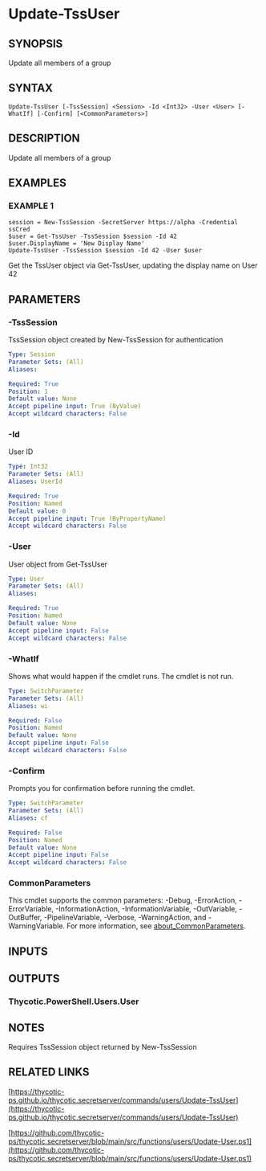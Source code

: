 # Update-TssUser

## SYNOPSIS
Update all members of a group

## SYNTAX

```
Update-TssUser [-TssSession] <Session> -Id <Int32> -User <User> [-WhatIf] [-Confirm] [<CommonParameters>]
```

## DESCRIPTION
Update all members of a group

## EXAMPLES

### EXAMPLE 1
```
session = New-TssSession -SecretServer https://alpha -Credential ssCred
$user = Get-TssUser -TssSession $session -Id 42
$user.DisplayName = 'New Display Name'
Update-TssUser -TssSession $session -Id 42 -User $user
```

Get the TssUser object via Get-TssUser, updating the display name on User 42

## PARAMETERS

### -TssSession
TssSession object created by New-TssSession for authentication

```yaml
Type: Session
Parameter Sets: (All)
Aliases:

Required: True
Position: 1
Default value: None
Accept pipeline input: True (ByValue)
Accept wildcard characters: False
```

### -Id
User ID

```yaml
Type: Int32
Parameter Sets: (All)
Aliases: UserId

Required: True
Position: Named
Default value: 0
Accept pipeline input: True (ByPropertyName)
Accept wildcard characters: False
```

### -User
User object from Get-TssUser

```yaml
Type: User
Parameter Sets: (All)
Aliases:

Required: True
Position: Named
Default value: None
Accept pipeline input: False
Accept wildcard characters: False
```

### -WhatIf
Shows what would happen if the cmdlet runs.
The cmdlet is not run.

```yaml
Type: SwitchParameter
Parameter Sets: (All)
Aliases: wi

Required: False
Position: Named
Default value: None
Accept pipeline input: False
Accept wildcard characters: False
```

### -Confirm
Prompts you for confirmation before running the cmdlet.

```yaml
Type: SwitchParameter
Parameter Sets: (All)
Aliases: cf

Required: False
Position: Named
Default value: None
Accept pipeline input: False
Accept wildcard characters: False
```

### CommonParameters
This cmdlet supports the common parameters: -Debug, -ErrorAction, -ErrorVariable, -InformationAction, -InformationVariable, -OutVariable, -OutBuffer, -PipelineVariable, -Verbose, -WarningAction, and -WarningVariable. For more information, see [about_CommonParameters](http://go.microsoft.com/fwlink/?LinkID=113216).

## INPUTS

## OUTPUTS

### Thycotic.PowerShell.Users.User
## NOTES
Requires TssSession object returned by New-TssSession

## RELATED LINKS

[https://thycotic-ps.github.io/thycotic.secretserver/commands/users/Update-TssUser](https://thycotic-ps.github.io/thycotic.secretserver/commands/users/Update-TssUser)

[https://github.com/thycotic-ps/thycotic.secretserver/blob/main/src/functions/users/Update-User.ps1](https://github.com/thycotic-ps/thycotic.secretserver/blob/main/src/functions/users/Update-User.ps1)

